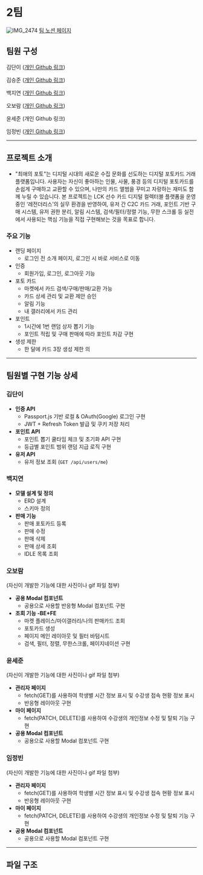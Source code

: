 # **2팀**

![IMG_2474](https://github.com/user-attachments/assets/ac07bab3-7797-4cfa-93bf-b7ccd9c35f40)
[팀 노션 페이지](https://www.notion.so/danikim8/2-1ed826aac9d5803c9475ef1eac9835ab)

## **팀원 구성**

김단이 ([개인 Github 링크](https://github.com/danikim8))

김승준 ([개인 Github 링크](https://github.com/y10b))

백지연 ([개인 Github 링크](https://github.com/jyeon03))

오보람 ([개인 Github 링크](https://github.com/elisaohh))

윤세준 (개인 Github 링크)

임정빈 ([개인 Github 링크](https://github.com/jbinyim))

---

## **프로젝트 소개**

- "최애의 포토"는 디지털 시대의 새로운 수집 문화를 선도하는 디지털 포토카드 거래 플랫폼입니다. 사용자는 자신이 좋아하는 인물, 사물, 풍경 등의 디지털 포토카드를 손쉽게 구매하고 교환할 수 있으며, 나만의 카드 앨범을 꾸미고 자랑하는 재미도 함께 누릴 수 있습니다.
  본 프로젝트는 LCK 선수 카드 디지털 컬렉터블 플랫폼을 운영 중인 ‘레전더리스’의 실무 환경을 반영하여, 유저 간 C2C 카드 거래, 포인트 기반 구매 시스템, 유저 권한 분리, 알림 시스템, 검색/필터/정렬 기능, 무한 스크롤 등 실전에서 사용되는 핵심 기능을 직접 구현해보는 것을 목표로 합니다.

### 주요 기능

- 랜딩 페이지
  - 로그인 전 소개 페이지, 로그인 시 바로 서비스로 이동
- 인증
  - 회원가입, 로그인, 로그아웃 기능
- 포토 카드
  - 마켓에서 카드 검색/구매/판매/교환 가능
  - 카드 상세 관리 및 교환 제안 승인
  - 알림 기능
  - 내 갤러리에서 카드 관리
- 포인트
  - 1시간에 1번 랜덤 상자 뽑기 기능
  - 포인트 적립 및 구매 판매에 따라 포인트 차감 구현
- 생성 제한
  - 한 달에 카드 3장 생성 제한
 의
---

## **팀원별 구현 기능 상세**

### **김단이**

- **인증 API**
  - Passport.js 기반 로컬 & OAuth(Google) 로그인 구현
  - JWT + Refresh Token 발급 및 쿠키 저장 처리
- **포인트 API**
  - 포인트 뽑기 쿨타임 체크 및 초기화 API 구현
  - 등급별 포인트 범위 랜덤 지급 로직 구현
- **유저 API**
  - 유저 정보 조회 (`GET /api/users/me`)

### **백지연**

- **모델 설계 및 정의**
  - ERD 설계
  - 스키마 정의
- **판매 기능**
  - 판매 포토카드 등록
  - 판매 수정
  - 판매 삭제
  - 판매 상세 조회
  - IDLE 목록 조회

### **오보람**

(자신이 개발한 기능에 대한 사진이나 gif 파일 첨부)

- **공용 Modal 컴포넌트**
  - 공용으로 사용할 반응형 Modal 컴포넌트 구현
- **조회 기능 -BE+FE**
  - 마켓 플레이스/마이갤러리/나의 판매카드 조회
  - 포토카드 생성
  - 페이지 메인 레이아웃 및 필터 바텀시트
  - 검색, 필터, 정렬, 무한스크롤, 페이지네이션 구현

### **윤세준**

(자신이 개발한 기능에 대한 사진이나 gif 파일 첨부)

- **관리자 페이지**
  - fetch(GET)를 사용하여 학생별 시간 정보 표시 및 수강생 접속 현황 정보 표시
  - 반응형 레이아웃 구현
- **마이 페이지**
  - fetch(PATCH, DELETE)를 사용하여 수강생의 개인정보 수정 및 탈퇴 기능 구현
- **공용 Modal 컴포넌트**
  - 공용으로 사용할 Modal 컴포넌트 구현

### **임정빈**

(자신이 개발한 기능에 대한 사진이나 gif 파일 첨부)

- **관리자 페이지**
  - fetch(GET)를 사용하여 학생별 시간 정보 표시 및 수강생 접속 현황 정보 표시
  - 반응형 레이아웃 구현
- **마이 페이지**
  - fetch(PATCH, DELETE)를 사용하여 수강생의 개인정보 수정 및 탈퇴 기능 구현
- **공용 Modal 컴포넌트**
  - 공용으로 사용할 Modal 컴포넌트 구현

---

## **파일 구조**
